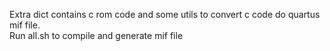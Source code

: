 Extra dict contains c rom code and some utils to convert c code do quartus mif file.<br/>
Run all.sh to compile and generate mif file
